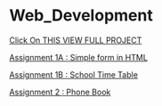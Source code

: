 # Web_Development
[Click On THIS VIEW FULL PROJECT](https://dipak-chaudhari.github.io/Web_Development_Coding-_Blocks/)

[ Assignment 1A : Simple form in HTML ](https://dipak-chaudhari.github.io/Web_Development_Coding-_Blocks/Assignment1.html)


[Assignment 1B : School Time Table](https://dipak-chaudhari.github.io/Web_Development_Coding-_Blocks/Assignment2.html)



[Assignment 2 : Phone Book](https://dipak-chaudhari.github.io/Web_Development_Coding-_Blocks/Assignment2/Assignment.html)


